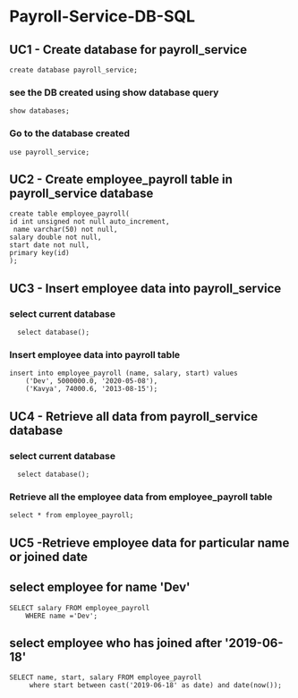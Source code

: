 # Payroll-Service-DB-SQL

## UC1 - Create database for payroll_service
```
create database payroll_service;
```

### see the DB created using show database query
```
show databases;
```

### Go to the database created 
```
use payroll_service;
```
## UC2 - Create employee_payroll table in payroll_service database
```
create table employee_payroll( 
id int unsigned not null auto_increment,
 name varchar(50) not null, 
salary double not null, 
start date not null, 
primary key(id)
);
```
## UC3 - Insert employee data into payroll_service
### select current database
```
  select database();
```
### Insert employee data into payroll table
```
insert into employee_payroll (name, salary, start) values
    ('Dev', 5000000.0, '2020-05-08'),
    ('Kavya', 74000.6, '2013-08-15');
```
## UC4 - Retrieve all data from payroll_service database
### select current database
```
  select database();
```
### Retrieve all the employee data from employee_payroll table
```
select * from employee_payroll;
```
## UC5 -Retrieve employee data for particular name or joined date
## select employee for name 'Dev'
```
SELECT salary FROM employee_payroll
    WHERE name ='Dev';
```
## select employee who has joined after '2019-06-18'
```
SELECT name, start, salary FROM employee_payroll
     where start between cast('2019-06-18' as date) and date(now());
```


